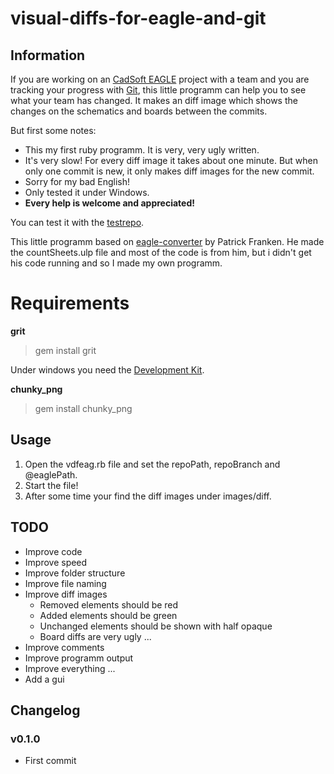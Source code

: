 # visual-diffs-for-eagle-and-git

## Information
If you are working on an [CadSoft EAGLE](http://www.cadsoftusa.com/eagle-pcb-design-software/) project with a team and you are tracking your progress with [Git](http://git-scm.com/), this little programm can help you to see what your team has changed. It makes an diff image which shows the changes on the schematics and boards between the commits.

But first some notes:
* This my first ruby programm. It is very, very ugly written.
* It's very slow! For every diff image it takes about one minute. But when only one commit is new, it only makes diff images for the new commit.
* Sorry for my bad English!
* Only tested it under Windows.
* **Every help is welcome and appreciated!**

You can test it with the [testrepo](https://github.com/hurik/visual-diffs-for-eagle-and-git_testrepo).

This little programm based on [eagle-converter](https://gitorious.org/gitedaous/eagle-converter) by Patrick Franken.
He made the countSheets.ulp file and most of the code is from him, but i didn't get his code running and so I made my own programm.


# Requirements
**grit**
> gem install grit

Under windows you need the [Development Kit](https://github.com/oneclick/rubyinstaller/wiki/Development-Kit).

**chunky_png**
> gem install chunky_png


## Usage
1. Open the vdfeag.rb file and set the repoPath, repoBranch and @eaglePath.
1. Start the file!
1. After some time your find the diff images under images/diff.


## TODO
* Improve code
* Improve speed
* Improve folder structure
* Improve file naming
* Improve diff images
    * Removed elements should be red
    * Added elements should be green
    * Unchanged elements should be shown with half opaque 
    * Board diffs are very ugly ...
* Improve comments
* Improve programm output
* Improve everything ...
* Add a gui


## Changelog
### v0.1.0
* First commit